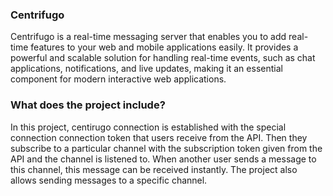 ### Centrifugo
Centrifugo is a real-time messaging server that enables you to add real-time features to your web and mobile applications easily. It provides a powerful and scalable solution for handling real-time events, such as chat applications, notifications, and live updates, making it an essential component for modern interactive web applications.

### What does the project include?
In this project, centirugo connection is established with the special connection connection token that users receive from the API. Then they subscribe to a particular channel with the subscription token given from the API and the channel is listened to. When another user sends a message to this channel, this message can be received instantly. The project also allows sending messages to a specific channel.